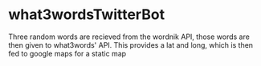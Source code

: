 # what3wordsTwitterBot
Three random words are recieved from the wordnik API, those words are then given to what3words' API. 
This provides a lat and long, which is then fed to google maps for a static map
